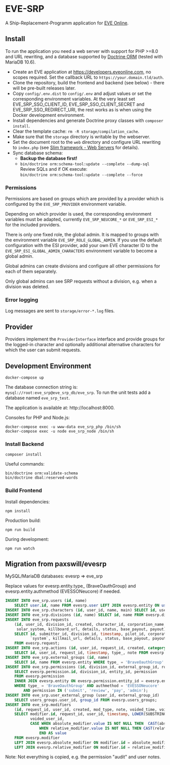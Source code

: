 # EVE-SRP

A Ship-Replacement-Programm application for [EVE Online](https://www.eveonline.com).

## Install

To run the application you need a web server with support for PHP >=8.0 and URL rewriting, and a database supported by 
[Doctrine ORM](https://www.doctrine-project.org/projects/doctrine-orm/en/latest/index.html) 
(tested with MariaDB 10.6).

- Create an EVE application at https://developers.eveonline.com, no scopes required. Set the callback URL to
  `https://your.domain.tld/auth`.
- Clone the repository, build the frontend and backend (see below) - there will be pre-built releases later.
- Copy `config/.env.dist` to `config/.env` and adjust values or set the corresponding environment variables.
  At the very least set EVE_SRP_SSO_CLIENT_ID, EVE_SRP_SSO_CLIENT_SECRET and EVE_SRP_SSO_REDIRECT_URI, the rest 
  works as is when using the Docker development environment.
- Install dependencies and generate Doctrine proxy classes with `composer install`.
- Clear the template cache: `rm -R storage/compilation_cache`.
- Make sure that the `storage` directory is writable by the webserver.
- Set the document root to the `web` directory and configure URL rewriting to `index.php` (see
  [Slim framework - Web Servers](https://www.slimframework.com/docs/v4/start/web-servers.html) for details).
- Sync database schema:
  - **Backup the database first!**
  - `bin/doctrine orm:schema-tool:update --complete --dump-sql`  
    Review SQLs and if OK execute:  
    `bin/doctrine orm:schema-tool:update --complete --force`

### Permissions

Permissions are based on groups which are provided by a provider which is configured by the
`EVE_SRP_PROVIDER` environment variable.

Depending on which provider is used, the corresponding environment variables must be adapted, currently 
`EVE_SRP_NEUCORE_*` or `EVE_SRP_ESI_*` for the included providers.

There is only one fixed role, the global admin. It is mapped to groups with the environment variable
`EVE_SRP_ROLE_GLOBAL_ADMIN`. If you use the default configuration with the ESI provider, add your own EVE character 
ID to the `EVE_SRP_ESI_GLOBAL_ADMIN_CHARACTERS` environment variable to become a global admin.

Global admins can create divisions and configure all other permissions for each of them separately.

Only global admins can see SRP requests without a division, e.g. when a division was deleted.

### Error logging

Log messages are sent to `storage/error-*.log` files.

## Provider

Providers implement the `ProviderInterface` interface and provide groups for the logged-in character and 
optionally additional alternative characters for which the user can submit requests.

## Development Environment

```
docker-compose up
```

The database connection string is: `mysql://root:eve_srp@eve_srp_db/eve_srp`. To run the unit tests add a
database named `eve_srp_test`.

The application is available at: http://localhost:8000.

Consoles for PHP and Node.js:
```
docker-compose exec -u www-data eve_srp_php /bin/sh
docker-compose exec -u node eve_srp_node /bin/sh
```

### Install Backend

```
composer install
```

Useful commands:
```
bin/doctrine orm:validate-schema
bin/doctrine dbal:reserved-words
```

### Build Frontend

Install dependencies:
```
npm install
```

Production build:
```
npm run build
```

During development:
```
npm run watch
```

## Migration from paxswill/evesrp

MySQL/MariaDB databases: evesrp => eve_srp

Replace values for evesrp.entity.type_ (BraveOauthGroup) and evesrp.entity.authmethod (EVESSONeucore) if needed.

```sql
INSERT INTO eve_srp.users (id, name) 
    SELECT user.id, name FROM evesrp.user LEFT JOIN evesrp.entity ON user.id = entity.id;
INSERT INTO eve_srp.characters (id, user_id, name, main) SELECT id, user_id, name, 0 FROM evesrp.pilot;
INSERT INTO eve_srp.divisions (id, name) SELECT id, name FROM evesrp.division;
INSERT INTO eve_srp.requests
    (id, user_id, division_id, created, character_id, corporation_name, alliance_name, ship, kill_time, 
     solar_system, killboard_url, details, status, base_payout, payout)
    SELECT id, submitter_id, division_id, timestamp, pilot_id, corporation, alliance, ship_type, kill_timestamp, 
           `system`, killmail_url, details, status, base_payout, payout
    FROM evesrp.request;
INSERT INTO eve_srp.actions (id, user_id, request_id, created, category, note)
    SELECT id, user_id, request_id, timestamp, type_, note FROM evesrp.action;
INSERT INTO eve_srp.external_groups (id, name)
    SELECT id, name FROM evesrp.entity WHERE type_ = 'BraveOauthGroup' AND authmethod = 'EVESSONeucore';
INSERT INTO eve_srp.permissions (id, division_id, external_group_id, role_name)
    SELECT evesrp.permission.id, division_id, entity_id, permission
    FROM evesrp.permission
    INNER JOIN evesrp.entity ON evesrp.permission.entity_id = evesrp.entity.id
    WHERE type_ = 'BraveOauthGroup' AND authmethod = 'EVESSONeucore'
        AND permission IN ('submit', 'review', 'pay', 'admin');
INSERT INTO eve_srp.user_external_group (user_id, external_group_id)
    SELECT users_groups.user_id, group_id FROM evesrp.users_groups;
INSERT INTO eve_srp.modifiers 
    (id, request_id, user_id, created, mod_type, note, voided_time, voided_user_id, mod_value)
    SELECT modifier.id, request_id, user_id, timestamp, LOWER(SUBSTRING(_type, 1, 8)), note, voided_timestamp, 
           voided_user_id,
           CASE WHEN absolute_modifier.value IS NOT NULL THEN  CAST(absolute_modifier.value AS SIGNED) 
               WHEN relative_modifier.value IS NOT NULL THEN CAST(relative_modifier.value * 100 AS SIGNED) 
               END AS value
    FROM evesrp.modifier
    LEFT JOIN evesrp.absolute_modifier ON modifier.id = absolute_modifier.id
    LEFT JOIN evesrp.relative_modifier ON modifier.id = relative_modifier.id;
```

Note: Not everything is copied, e.g. the permission "audit" and user notes.
